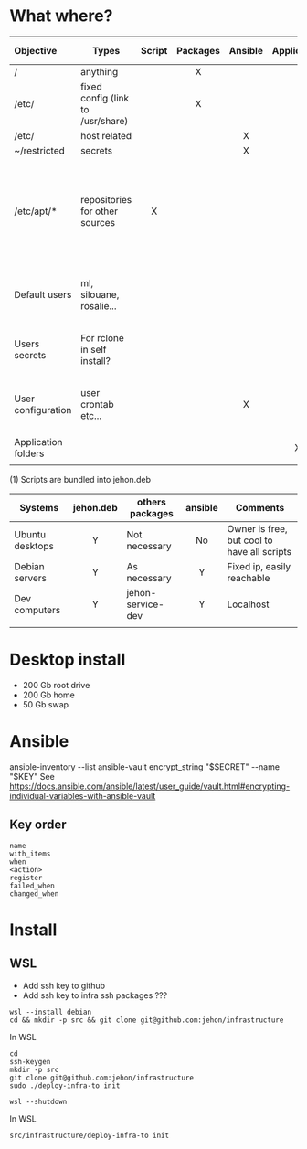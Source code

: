 # What where?

| Objective           | Types                             | Script | Packages | Ansible | Application | Not managed | Comment                                                        |
| :------------------ | --------------------------------- | :----: | :------: | :-----: | :---------: | :---------: | -------------------------------------------------------------- |
| /                   | anything                          |        |    X     |         |             |             |                                                                |
| /etc/               | fixed config (link to /usr/share) |        |    X     |         |             |             |                                                                |
| /etc/               | host related                      |        |          |    X    |             |             |                                                                |
| ~/restricted        | secrets                           |        |          |    X    |             |             |                                                                |
| /etc/apt/\*         | repositories for other sources    |   X    |          |         |             |             | Bundled as package, it is difficult to update and depend on it |
| Default users       | ml, silouane, rosalie...          |        |          |         |             |      X      | Desktop are moving too quickly                                 |
| Users secrets       | For rclone in self install?       |        |          |         |             |      X      | Required by script when necessary                              |
| User configuration  | user crontab etc...               |        |          |    X    |             |             | Always depend of the user login name                           |
| Application folders |                                   |        |          |         |      X      |             | ?? C'est quoi ??                                               |
|                     |                                   |        |          |         |             |             |                                                                |

(1) Scripts are bundled into jehon.deb

| Systems         | jehon.deb | others packages   | ansible | Comments                                    |
| --------------- | :-------: | ----------------- | :-----: | ------------------------------------------- |
| Ubuntu desktops |     Y     | Not necessary     |   No    | Owner is free, but cool to have all scripts |
| Debian servers  |     Y     | As necessary      |    Y    | Fixed ip, easily reachable                  |
| Dev computers   |     Y     | jehon-service-dev |    Y    | Localhost                                   |
|                 |           |                   |         |                                             |

# Desktop install

- 200 Gb root drive
- 200 Gb home
- 50 Gb swap

# Ansible

ansible-inventory --list
ansible-vault encrypt_string "$SECRET" --name "$KEY"
See https://docs.ansible.com/ansible/latest/user_guide/vault.html#encrypting-individual-variables-with-ansible-vault

## Key order

    name
    with_items
    when
    <action>
    register
    failed_when
    changed_when

# Install

## WSL

- Add ssh key to github
- Add ssh key to infra ssh packages ???

``` lang=shell
wsl --install debian
cd && mkdir -p src && git clone git@github.com:jehon/infrastructure
```

In WSL
``` lang=shell
cd
ssh-keygen
mkdir -p src
git clone git@github.com:jehon/infrastructure
sudo ./deploy-infra-to init
```

``` lang=shell
wsl --shutdown
```

In WSL
``` lang=shell
src/infrastructure/deploy-infra-to init
```
